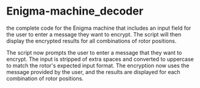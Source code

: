 # Enigma-machine_decoder
the complete code for the Enigma machine that includes an input field for the user to enter a message they want to encrypt. The script will then display the encrypted results for all combinations of rotor positions.

The script now prompts the user to enter a message that they want to encrypt. The input is stripped of extra spaces and converted to uppercase to match the rotor's expected input format.
The encryption now uses the message provided by the user, and the results are displayed for each combination of rotor positions.
